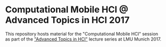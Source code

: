 # Computational Mobile HCI @ Advanced Topics in HCI 2017
This repository hosts material for the "Computational Mobile HCI" session as part of the ["Advanced Topics in HCI"](http://www.medien.ifi.lmu.de/lehre/ss17/ath/) lecture series at LMU Munich 2017.
